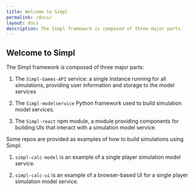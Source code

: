 ```yaml
---
title: Welcome to Simpl
permalink: /docs/
layout: docs
description: The Simpl framework is composed of three major parts.
---
```


## Welcome to Simpl

The Simpl framework is composed of three major parts:

1. The `Simpl-Games-API` service: a single instance running for all simulations, providing user information and storage to the model services

2. The `Simpl-modelservice` Python framework used to build simulation model services.

3. The `Simpl-react` npm module, a module providing components for building UIs that interact with a simulation model service.

Some repos are provided as examples of how to build simulations using Simpl:

1. `simpl-calc-model` is an example of a single player simulation model service.

2. `simpl-calc-ui` is an example of a browser-based UI for a single player simulation model service.
